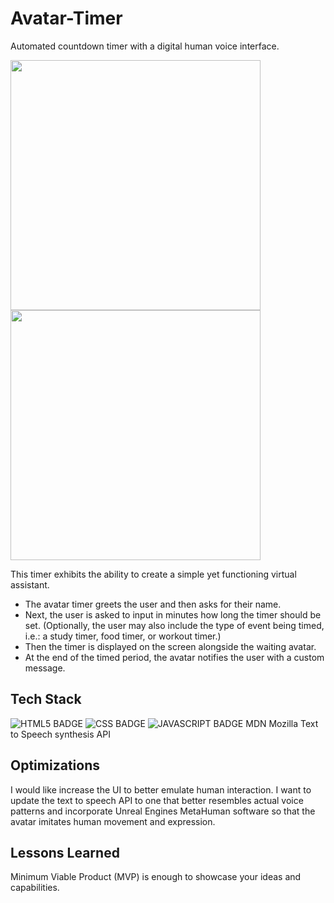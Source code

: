 
# Avatar-Timer

 Automated countdown timer with a digital human voice interface.

<img width="400" src='https://user-images.githubusercontent.com/67307808/168953893-567b453e-ed1e-4c24-ad59-6060092b1a9a.gif'/>

<img width="400" src='https://user-images.githubusercontent.com/67307808/168954220-b448dc10-07b6-4960-a0f6-7fdf694fe592.gif'/>

 This timer exhibits the ability to create a simple yet functioning virtual assistant.

* The avatar timer greets the user and then asks for their name.
* Next, the user is asked to input in minutes how long the timer should be set. (Optionally, the user may also include the type of event being timed, i.e.: a study timer, food timer, or workout timer.)
* Then the timer is displayed on the screen alongside the waiting avatar.
* At the end of the timed period, the avatar notifies the user with a custom message.

## Tech Stack

![HTML5 BADGE](https://img.shields.io/static/v1?label=|&message=HTML5&color=03989E&style=plastic&logo=html5)  ![CSS BADGE](https://img.shields.io/static/v1?label=|&message=CSS3&color=03989e&style=plastic&logo=css3)  ![JAVASCRIPT BADGE](https://img.shields.io/static/v1?label=|&message=JAVASCRIPT&color=03989e&style=plastic&logo=javascript)
 MDN Mozilla Text to Speech synthesis API


## Optimizations

I would like increase the UI to better emulate human interaction. I want to update the text to speech API to one that better resembles actual voice patterns and incorporate Unreal Engines MetaHuman software so that the avatar imitates human movement and expression.

## Lessons Learned ##
Minimum Viable Product (MVP) is enough to showcase your ideas and capabilities.

